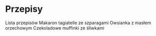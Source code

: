 # Przepisy

Lista przepisów
Makaron tagiatelle ze szparagami
Owsianka z masłem orzechowym
Czekoladowe muffinki ze śliwkami

